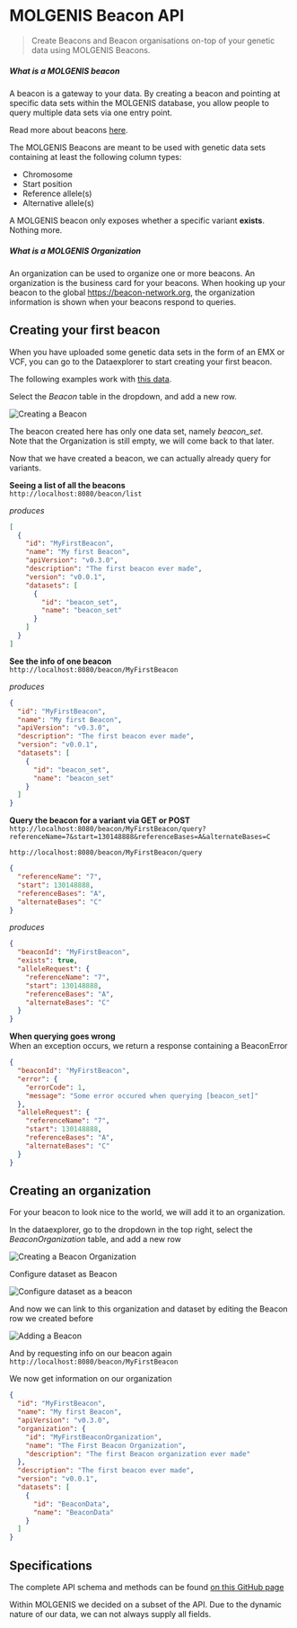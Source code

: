 MOLGENIS Beacon API
===================

> Create Beacons and Beacon organisations on-top of your genetic data using MOLGENIS Beacons.

##### What is a MOLGENIS beacon
A beacon is a gateway to your data. By creating a beacon and pointing at specific data sets within the MOLGENIS database, you allow
people to query multiple data sets via one entry point. 

Read more about beacons [here](https://beacon-network.org/#/about).

The MOLGENIS Beacons are meant to be used with genetic data sets containing at least the following column types:
* Chromosome
* Start position
* Reference allele(s)
* Alternative allele(s)

A MOLGENIS beacon only exposes whether a specific variant **exists**. Nothing more.

##### What is a MOLGENIS Organization
An organization can be used to organize one or more beacons. An organization is the business card for your beacons.
When hooking up your beacon to the global https://beacon-network.org, the organization information is shown when your beacons respond to queries.

Creating your first beacon
--------------------------
When you have uploaded some genetic data sets in the form of an EMX or VCF, you can go to the Dataexplorer to start creating your first beacon.  

The following examples work with [this data](../data/beacon_set.vcf).

Select the *Beacon* table in the dropdown, and add a new row.

![Creating a Beacon](../images/beacon/create-beacon-form.png?raw=true, "beacon/create-beacon-form")

The beacon created here has only one data set, namely *beacon_set*.  
Note that the Organization is still empty, we will come back to that later.

Now that we have created a beacon, we can actually already query for variants.

**Seeing a list of all the beacons**  
`http://localhost:8080/beacon/list`   

*produces*  
```json
[
  {
    "id": "MyFirstBeacon",
    "name": "My first Beacon",
    "apiVersion": "v0.3.0",
    "description": "The first beacon ever made",
    "version": "v0.0.1",
    "datasets": [
      {
        "id": "beacon_set",
        "name": "beacon_set"
      }
    ]
  }
]
```

**See the info of one beacon**  
`http://localhost:8080/beacon/MyFirstBeacon`

*produces*  
```json
{
  "id": "MyFirstBeacon",
  "name": "My first Beacon",
  "apiVersion": "v0.3.0",
  "description": "The first beacon ever made",
  "version": "v0.0.1",
  "datasets": [
    {
      "id": "beacon_set",
      "name": "beacon_set"
    }
  ]
}
```

**Query the beacon for a variant via GET or POST**  
`http://localhost:8080/beacon/MyFirstBeacon/query?referenceName=7&start=130148888&referenceBases=A&alternateBases=C`

`http://localhost:8080/beacon/MyFirstBeacon/query`  
```json
{
  "referenceName": "7",
  "start": 130148888,
  "referenceBases": "A",
  "alternateBases": "C"
}
```

*produces*
```json
{
  "beaconId": "MyFirstBeacon",
  "exists": true,
  "alleleRequest": {
    "referenceName": "7",
    "start": 130148888,
    "referenceBases": "A",
    "alternateBases": "C"
  }
}
```

**When querying goes wrong**  
When an exception occurs, we return a response containing a BeaconError

```json
{
  "beaconId": "MyFirstBeacon",
  "error": {
    "errorCode": 1,
    "message": "Some error occured when querying [beacon_set]"
  },
  "alleleRequest": {
    "referenceName": "7",
    "start": 130148888,
    "referenceBases": "A",
    "alternateBases": "C"
  }
}
```

Creating an organization
------------------------

For your beacon to look nice to the world, we will add it to an organization.

In the dataexplorer, go to the dropdown in the top right, select the *BeaconOrganization* table, and add a new row

![Creating a Beacon Organization](../images/beacon/create-organization-form.png?raw=true, "beacon/create-organization-form")

Configure dataset as Beacon

![Configure dataset as a beacon](../images/beacon/configure-beacon-as-dataset-form.png?raw=true, "beacon/configure-beacon-as-dataset-form")

And now we can link to this organization and dataset by editing the Beacon row we created before

![Adding a Beacon](../images/beacon/add-beacon-form.png?raw=true, "beacon/add-beacon-form")
 
And by requesting info on our beacon again  
`http://localhost:8080/beacon/MyFirstBeacon`

We now get information on our organization

```json
{
  "id": "MyFirstBeacon",
  "name": "My first Beacon",
  "apiVersion": "v0.3.0",
  "organization": {
    "id": "MyFirstBeaconOrganization",
    "name": "The First Beacon Organization",
    "description": "The first Beacon organization ever made"
  },
  "description": "The first beacon ever made",
  "version": "v0.0.1",
  "datasets": [
    {
      "id": "BeaconData",
      "name": "BeaconData"
    }
  ]
}
```

Specifications
--------------
The complete API schema and methods can be found [on this GitHub page](https://github.com/ga4gh/beacon-team/tree/develop/src/main/resources/avro)

Within MOLGENIS we decided on a subset of the API. Due to the dynamic nature of our data, we can not always supply all fields.